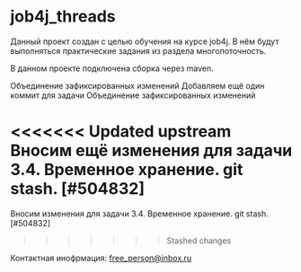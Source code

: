 # job4j_threads
Данный проект создан с целью обучения на курсе job4j. 
В нём будут выполняться практические задания из раздела многопоточность.

В данном проекте подключена сборка через maven.

Объединение зафиксированных изменений
Добавляем ещё один коммит для задачи Объединение зафиксированных изменений

<<<<<<< Updated upstream
Вносим ещё изменения для задачи 3.4. Временное хранение. git stash. [#504832]
=======
Вносим изменения для задачи 3.4. Временное хранение. git stash. [#504832]
>>>>>>> Stashed changes

Контактная инофрмация: 
free_person@inbox.ru